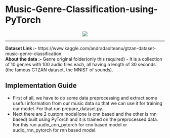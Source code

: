 # Music-Genre-Classification-using-PyTorch
<p align="center">
<img src='https://themusicda.com/wp-content/uploads/2018/01/da4d0444-57e3-4064-8044-1eb0d443bf80_560_420.jpg'></img>
</p>
<hr>
<b> Dataset Link :- </b> https://www.kaggle.com/andradaolteanu/gtzan-dataset-music-genre-classification <br>
<b> About the data :- </b> Genre original folder(only this required) - It is a collection of 10 genres with 100 audio files each, all having a length of 30 seconds (the famous GTZAN dataset, the MNIST of sounds).

## Implementation Guide
<ul>
  <li> First of all, we have to do some data preprocessing and extract some useful information from our music data so that we can use it for training our model. For that run prepare_dataset.py.</li>
  <li> Next there are 2 custom model(one is cnn based and the other is rnn based) built using PyTorch and it is trained on the preprocessed data. 
    For this run audio_cnn_pytorch for cnn based model or audio_rnn_pytorch for rnn based model.</li>
</ul>
